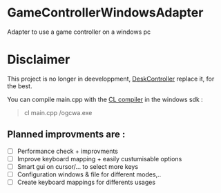 # GameControllerWindowsAdapter
Adapter to use a game controller on a windows pc

# Disclaimer
This project is no longer in deeveloppment, [DeskController](https://github.com/4skl/DeskController) replace it, for the best.

You can compile main.cpp with the [CL compiler](https://docs.microsoft.com/fr-fr/cpp/build/reference/compiler-command-line-syntax?view=msvc-160) in the windows sdk :
> cl main.cpp /ogcwa.exe

## Planned improvments are :
- [ ] Performance check + improvments
- [ ] Improve keyboard mapping + easily custumisable options
- [ ] Smart gui on cursor/... to select more keys
- [ ] Configuration windows & file for different modes,..
- [ ] Create keyboard mappings for differents usages
